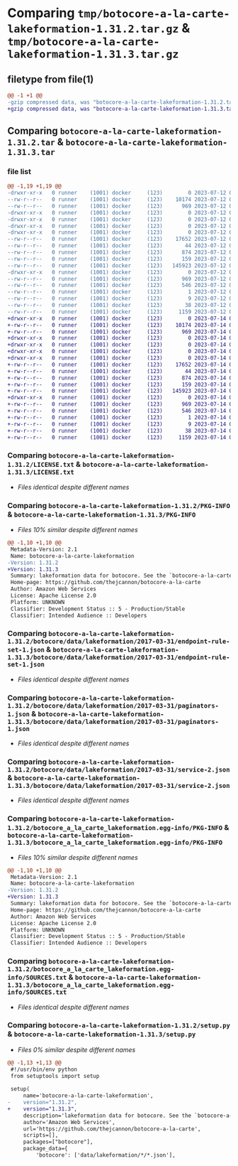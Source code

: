# Comparing `tmp/botocore-a-la-carte-lakeformation-1.31.2.tar.gz` & `tmp/botocore-a-la-carte-lakeformation-1.31.3.tar.gz`

## filetype from file(1)

```diff
@@ -1 +1 @@
-gzip compressed data, was "botocore-a-la-carte-lakeformation-1.31.2.tar", last modified: Wed Jul 12 01:44:43 2023, max compression
+gzip compressed data, was "botocore-a-la-carte-lakeformation-1.31.3.tar", last modified: Fri Jul 14 01:46:21 2023, max compression
```

## Comparing `botocore-a-la-carte-lakeformation-1.31.2.tar` & `botocore-a-la-carte-lakeformation-1.31.3.tar`

### file list

```diff
@@ -1,19 +1,19 @@
-drwxr-xr-x   0 runner    (1001) docker     (123)        0 2023-07-12 01:44:43.135318 botocore-a-la-carte-lakeformation-1.31.2/
--rw-r--r--   0 runner    (1001) docker     (123)    10174 2023-07-12 01:44:42.000000 botocore-a-la-carte-lakeformation-1.31.2/LICENSE.txt
--rw-r--r--   0 runner    (1001) docker     (123)      969 2023-07-12 01:44:43.135318 botocore-a-la-carte-lakeformation-1.31.2/PKG-INFO
-drwxr-xr-x   0 runner    (1001) docker     (123)        0 2023-07-12 01:44:43.135318 botocore-a-la-carte-lakeformation-1.31.2/botocore/
-drwxr-xr-x   0 runner    (1001) docker     (123)        0 2023-07-12 01:44:43.135318 botocore-a-la-carte-lakeformation-1.31.2/botocore/data/
-drwxr-xr-x   0 runner    (1001) docker     (123)        0 2023-07-12 01:44:43.135318 botocore-a-la-carte-lakeformation-1.31.2/botocore/data/lakeformation/
-drwxr-xr-x   0 runner    (1001) docker     (123)        0 2023-07-12 01:44:43.135318 botocore-a-la-carte-lakeformation-1.31.2/botocore/data/lakeformation/2017-03-31/
--rw-r--r--   0 runner    (1001) docker     (123)    17652 2023-07-12 01:44:12.000000 botocore-a-la-carte-lakeformation-1.31.2/botocore/data/lakeformation/2017-03-31/endpoint-rule-set-1.json
--rw-r--r--   0 runner    (1001) docker     (123)       44 2023-07-12 01:44:12.000000 botocore-a-la-carte-lakeformation-1.31.2/botocore/data/lakeformation/2017-03-31/examples-1.json
--rw-r--r--   0 runner    (1001) docker     (123)      874 2023-07-12 01:44:12.000000 botocore-a-la-carte-lakeformation-1.31.2/botocore/data/lakeformation/2017-03-31/paginators-1.json
--rw-r--r--   0 runner    (1001) docker     (123)      159 2023-07-12 01:44:12.000000 botocore-a-la-carte-lakeformation-1.31.2/botocore/data/lakeformation/2017-03-31/paginators-1.sdk-extras.json
--rw-r--r--   0 runner    (1001) docker     (123)   145923 2023-07-12 01:44:12.000000 botocore-a-la-carte-lakeformation-1.31.2/botocore/data/lakeformation/2017-03-31/service-2.json
-drwxr-xr-x   0 runner    (1001) docker     (123)        0 2023-07-12 01:44:43.135318 botocore-a-la-carte-lakeformation-1.31.2/botocore_a_la_carte_lakeformation.egg-info/
--rw-r--r--   0 runner    (1001) docker     (123)      969 2023-07-12 01:44:43.000000 botocore-a-la-carte-lakeformation-1.31.2/botocore_a_la_carte_lakeformation.egg-info/PKG-INFO
--rw-r--r--   0 runner    (1001) docker     (123)      546 2023-07-12 01:44:43.000000 botocore-a-la-carte-lakeformation-1.31.2/botocore_a_la_carte_lakeformation.egg-info/SOURCES.txt
--rw-r--r--   0 runner    (1001) docker     (123)        1 2023-07-12 01:44:43.000000 botocore-a-la-carte-lakeformation-1.31.2/botocore_a_la_carte_lakeformation.egg-info/dependency_links.txt
--rw-r--r--   0 runner    (1001) docker     (123)        9 2023-07-12 01:44:43.000000 botocore-a-la-carte-lakeformation-1.31.2/botocore_a_la_carte_lakeformation.egg-info/top_level.txt
--rw-r--r--   0 runner    (1001) docker     (123)       38 2023-07-12 01:44:43.135318 botocore-a-la-carte-lakeformation-1.31.2/setup.cfg
--rw-r--r--   0 runner    (1001) docker     (123)     1159 2023-07-12 01:44:42.000000 botocore-a-la-carte-lakeformation-1.31.2/setup.py
+drwxr-xr-x   0 runner    (1001) docker     (123)        0 2023-07-14 01:46:21.898781 botocore-a-la-carte-lakeformation-1.31.3/
+-rw-r--r--   0 runner    (1001) docker     (123)    10174 2023-07-14 01:46:21.000000 botocore-a-la-carte-lakeformation-1.31.3/LICENSE.txt
+-rw-r--r--   0 runner    (1001) docker     (123)      969 2023-07-14 01:46:21.898781 botocore-a-la-carte-lakeformation-1.31.3/PKG-INFO
+drwxr-xr-x   0 runner    (1001) docker     (123)        0 2023-07-14 01:46:21.898781 botocore-a-la-carte-lakeformation-1.31.3/botocore/
+drwxr-xr-x   0 runner    (1001) docker     (123)        0 2023-07-14 01:46:21.898781 botocore-a-la-carte-lakeformation-1.31.3/botocore/data/
+drwxr-xr-x   0 runner    (1001) docker     (123)        0 2023-07-14 01:46:21.898781 botocore-a-la-carte-lakeformation-1.31.3/botocore/data/lakeformation/
+drwxr-xr-x   0 runner    (1001) docker     (123)        0 2023-07-14 01:46:21.898781 botocore-a-la-carte-lakeformation-1.31.3/botocore/data/lakeformation/2017-03-31/
+-rw-r--r--   0 runner    (1001) docker     (123)    17652 2023-07-14 01:45:45.000000 botocore-a-la-carte-lakeformation-1.31.3/botocore/data/lakeformation/2017-03-31/endpoint-rule-set-1.json
+-rw-r--r--   0 runner    (1001) docker     (123)       44 2023-07-14 01:45:45.000000 botocore-a-la-carte-lakeformation-1.31.3/botocore/data/lakeformation/2017-03-31/examples-1.json
+-rw-r--r--   0 runner    (1001) docker     (123)      874 2023-07-14 01:45:45.000000 botocore-a-la-carte-lakeformation-1.31.3/botocore/data/lakeformation/2017-03-31/paginators-1.json
+-rw-r--r--   0 runner    (1001) docker     (123)      159 2023-07-14 01:45:45.000000 botocore-a-la-carte-lakeformation-1.31.3/botocore/data/lakeformation/2017-03-31/paginators-1.sdk-extras.json
+-rw-r--r--   0 runner    (1001) docker     (123)   145923 2023-07-14 01:45:45.000000 botocore-a-la-carte-lakeformation-1.31.3/botocore/data/lakeformation/2017-03-31/service-2.json
+drwxr-xr-x   0 runner    (1001) docker     (123)        0 2023-07-14 01:46:21.898781 botocore-a-la-carte-lakeformation-1.31.3/botocore_a_la_carte_lakeformation.egg-info/
+-rw-r--r--   0 runner    (1001) docker     (123)      969 2023-07-14 01:46:21.000000 botocore-a-la-carte-lakeformation-1.31.3/botocore_a_la_carte_lakeformation.egg-info/PKG-INFO
+-rw-r--r--   0 runner    (1001) docker     (123)      546 2023-07-14 01:46:21.000000 botocore-a-la-carte-lakeformation-1.31.3/botocore_a_la_carte_lakeformation.egg-info/SOURCES.txt
+-rw-r--r--   0 runner    (1001) docker     (123)        1 2023-07-14 01:46:21.000000 botocore-a-la-carte-lakeformation-1.31.3/botocore_a_la_carte_lakeformation.egg-info/dependency_links.txt
+-rw-r--r--   0 runner    (1001) docker     (123)        9 2023-07-14 01:46:21.000000 botocore-a-la-carte-lakeformation-1.31.3/botocore_a_la_carte_lakeformation.egg-info/top_level.txt
+-rw-r--r--   0 runner    (1001) docker     (123)       38 2023-07-14 01:46:21.902781 botocore-a-la-carte-lakeformation-1.31.3/setup.cfg
+-rw-r--r--   0 runner    (1001) docker     (123)     1159 2023-07-14 01:46:21.000000 botocore-a-la-carte-lakeformation-1.31.3/setup.py
```

### Comparing `botocore-a-la-carte-lakeformation-1.31.2/LICENSE.txt` & `botocore-a-la-carte-lakeformation-1.31.3/LICENSE.txt`

 * *Files identical despite different names*

### Comparing `botocore-a-la-carte-lakeformation-1.31.2/PKG-INFO` & `botocore-a-la-carte-lakeformation-1.31.3/PKG-INFO`

 * *Files 10% similar despite different names*

```diff
@@ -1,10 +1,10 @@
 Metadata-Version: 2.1
 Name: botocore-a-la-carte-lakeformation
-Version: 1.31.2
+Version: 1.31.3
 Summary: lakeformation data for botocore. See the `botocore-a-la-carte` package for more info.
 Home-page: https://github.com/thejcannon/botocore-a-la-carte
 Author: Amazon Web Services
 License: Apache License 2.0
 Platform: UNKNOWN
 Classifier: Development Status :: 5 - Production/Stable
 Classifier: Intended Audience :: Developers
```

### Comparing `botocore-a-la-carte-lakeformation-1.31.2/botocore/data/lakeformation/2017-03-31/endpoint-rule-set-1.json` & `botocore-a-la-carte-lakeformation-1.31.3/botocore/data/lakeformation/2017-03-31/endpoint-rule-set-1.json`

 * *Files identical despite different names*

### Comparing `botocore-a-la-carte-lakeformation-1.31.2/botocore/data/lakeformation/2017-03-31/paginators-1.json` & `botocore-a-la-carte-lakeformation-1.31.3/botocore/data/lakeformation/2017-03-31/paginators-1.json`

 * *Files identical despite different names*

### Comparing `botocore-a-la-carte-lakeformation-1.31.2/botocore/data/lakeformation/2017-03-31/service-2.json` & `botocore-a-la-carte-lakeformation-1.31.3/botocore/data/lakeformation/2017-03-31/service-2.json`

 * *Files identical despite different names*

### Comparing `botocore-a-la-carte-lakeformation-1.31.2/botocore_a_la_carte_lakeformation.egg-info/PKG-INFO` & `botocore-a-la-carte-lakeformation-1.31.3/botocore_a_la_carte_lakeformation.egg-info/PKG-INFO`

 * *Files 10% similar despite different names*

```diff
@@ -1,10 +1,10 @@
 Metadata-Version: 2.1
 Name: botocore-a-la-carte-lakeformation
-Version: 1.31.2
+Version: 1.31.3
 Summary: lakeformation data for botocore. See the `botocore-a-la-carte` package for more info.
 Home-page: https://github.com/thejcannon/botocore-a-la-carte
 Author: Amazon Web Services
 License: Apache License 2.0
 Platform: UNKNOWN
 Classifier: Development Status :: 5 - Production/Stable
 Classifier: Intended Audience :: Developers
```

### Comparing `botocore-a-la-carte-lakeformation-1.31.2/botocore_a_la_carte_lakeformation.egg-info/SOURCES.txt` & `botocore-a-la-carte-lakeformation-1.31.3/botocore_a_la_carte_lakeformation.egg-info/SOURCES.txt`

 * *Files identical despite different names*

### Comparing `botocore-a-la-carte-lakeformation-1.31.2/setup.py` & `botocore-a-la-carte-lakeformation-1.31.3/setup.py`

 * *Files 0% similar despite different names*

```diff
@@ -1,13 +1,13 @@
 #!/usr/bin/env python
 from setuptools import setup
 
 setup(
     name='botocore-a-la-carte-lakeformation',
-    version="1.31.2",
+    version="1.31.3",
     description='lakeformation data for botocore. See the `botocore-a-la-carte` package for more info.',
     author='Amazon Web Services',
     url='https://github.com/thejcannon/botocore-a-la-carte',
     scripts=[],
     packages=["botocore"],
     package_data={
         'botocore': ['data/lakeformation/*/*.json'],
```

